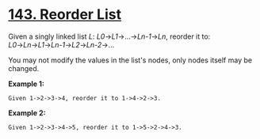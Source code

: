 # [143. Reorder List](https://leetcode.com/problems/reorder-list/description)
Given a singly linked list *L*: *L0*→*L1*→…→*Ln-1*→*Ln*,
reorder it to: *L0*→*Ln*→*L1*→*Ln-1*→*L2*→*Ln-2*→…

You may not modify the values in the list's nodes, only nodes itself may be changed.

**Example 1:**
```
Given 1->2->3->4, reorder it to 1->4->2->3.
```
**Example 2:**
```
Given 1->2->3->4->5, reorder it to 1->5->2->4->3.
```